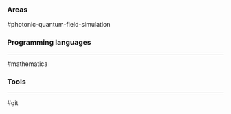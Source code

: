 ### Areas
#photonic-quantum-field-simulation 
### Programming languages
___
#mathematica

### Tools
___
#git
